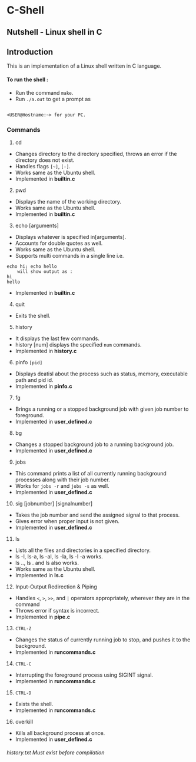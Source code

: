 # C-Shell

## Nutshell - Linux shell in C

## Introduction

This is an implementation of a Linux shell written in C language.


#### To run the shell :
- Run the command `make`.
- Run `./a.out` to get a prompt as 

```

<USER@Hostname:~> for your PC.
```


### Commands

1. cd
- Changes directory to the directory specified, throws an error if the directory does not exist.
- Handles flags `[~]`, `[-]`.
- Works same as the Ubuntu shell.
- Implemented in **builtin.c**


2. pwd
- Displays the name of the working directory.
- Works same as the Ubuntu shell.
- Implemented in **builtin.c**

3. echo [arguments]
    
- Displays whatever is specified in[arguments]. 
- Accounts for double quotes as well.
- Works same as the Ubuntu shell.
- Supports multi commands in a single line i.e.
 ```
 echo hi; echo hello
     will show output as :
hi
hello
```
- Implemented in **builtin.c**

4. quit
- Exits the shell.

5. history
-  It displays the last few commands.
- history [num] displays the specified `num` commands.
- Implemented in **history.c**

6. pinfo `[pid]`
- Displays deatisl about the process such as status, memory, executable path and pid id.
- Implemented in **pinfo.c**

7. fg <jobNumber>
    
- Brings a running or a stopped background job with given job number to foreground.
- Implemented in **user_defined.c**

8.   bg <jobNumber>
- Changes a stopped background job to a running background job.
- Implemented in **user_defined.c**
9. jobs
- This command prints a list of all currently running background processes along with their job number.
- Works for `jobs -r` and `jobs -s` as well.
- Implemented in **user_defined.c**

10. sig [jobnumber] [signalnumber]
- Takes the job number and send the assigned signal to that process.
- Gives error when proper input is not given.
- Implemented in **user_defined.c**

11. ls
- Lists all the files and directories in a specified directory.
- ls -l, ls-a, ls -al, ls -la, ls -l -a works.
- ls .., ls . and ls also works.
- Works same as the Ubuntu shell.
- Implemented in **ls.c**

12.  Input-Output Redirection & Piping

- Handles `<`, `>`, `>>`, and `|` operators appropriately, wherever they are in the command
- Throws error if syntax is incorrect.
- Implemented in **pipe.c**

13. `​CTRL-Z`

- Changes the status of currently running job to stop, and pushes it to the background.
- Implemented in **runcommands.c**

14. `CTRL-C`
- Interrupting the foreground process using SIGINT signal.
- Implemented in **runcommands.c**

15. `CTRL-D`
- Exists the shell.
- Implemented in **runcommands.c**
16. overkill
- Kills all background process at once.
- Implemented in **user_defined.c**

###### history.txt Must exist before compilation



